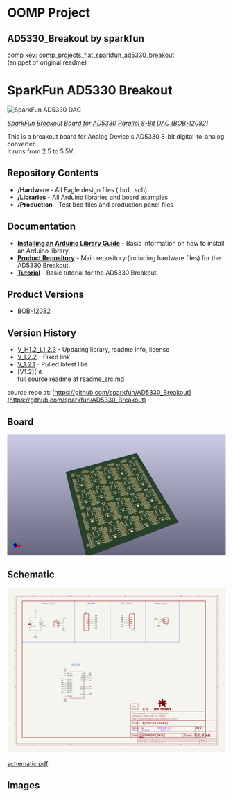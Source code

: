 # OOMP Project  
## AD5330_Breakout  by sparkfun  
  
oomp key: oomp_projects_flat_sparkfun_ad5330_breakout  
(snippet of original readme)  
  
SparkFun AD5330 Breakout  
========================  
  
![SparkFun AD5330 DAC](https://dlnmh9ip6v2uc.cloudfront.net//images/products/1/2/0/8/2/12082-00.jpg)  
  
[*SparkFun Breakout Board for AD5330 Parallel 8-Bit DAC (BOB-12082)*](https://www.sparkfun.com/products/12082)  
  
This is a breakout board for Analog Device's AD5330 8-bit digital-to-analog converter.   
It runs from 2.5 to 5.5V.   
  
Repository Contents  
-------------------  
  
* **/Hardware** - All Eagle design files (.brd, .sch)  
* **/Libraries** - All Arduino libraries and board examples  
* **/Production** - Test bed files and production panel files  
  
Documentation  
--------------  
  
* **[Installing an Arduino Library Guide](https://learn.sparkfun.com/tutorials/installing-an-arduino-library)** - Basic information on how to install an Arduino library.  
* **[Product Repository](https://github.com/sparkfun/AD5330_Breakout)** - Main repository (including hardware files) for the AD5330 Breakout.  
* **[Tutorial](http://www.sparkfun.com/commerce/tutorial_info.php?tutorials_id=160)** - Basic tutorial for the AD5330 Breakout.  
  
Product Versions  
----------------  
* [BOB-12082](https://www.sparkfun.com/products/12082)  
  
Version History  
---------------  
* [V_H1.2_L1.2.3](https://github.com/sparkfun/AD5330_Breakout/tree/V_H1.2_L1.2.3) - Updating library, readme info, license  
* [V_1.2.2](https://github.com/sparkfun/AD5330_Breakout/tree/V_1.2.2) - Fixed link  
* [V_1.2.1](https://github.com/sparkfun/AD5330_Breakout/tree/V_1.2.1) - Pulled latest libs  
* [V1.2](ht  
  full source readme at [readme_src.md](readme_src.md)  
  
source repo at: [https://github.com/sparkfun/AD5330_Breakout](https://github.com/sparkfun/AD5330_Breakout)  
## Board  
  
[![working_3d.png](working_3d_600.png)](working_3d.png)  
## Schematic  
  
[![working_schematic.png](working_schematic_600.png)](working_schematic.png)  
  
[schematic pdf](working_schematic.pdf)  
## Images  

